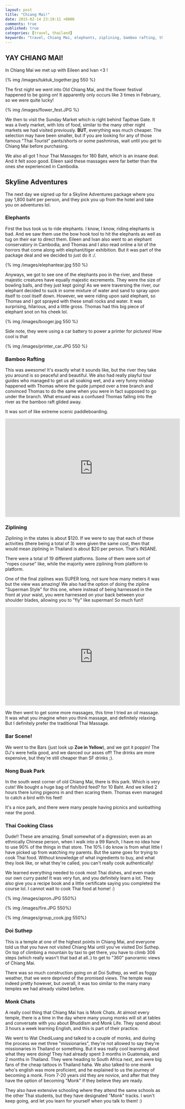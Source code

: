 ```yaml
---
layout: post
title: "Chiang Mai!"
date: 2015-02-14 23:19:11 +0800
comments: true
published: true
categories: [travel, thailand]
keywords: "travel, Chiang Mai, elephants, ziplining, bamboo rafting, thai, cooking class, SE Asia, thailand, blog"
---
```


## YAY CHIANG MAI!

In Chiang Mai we met up with Eileen and Ivan <3 !

{% img /images/tuktuk_together.jpg 550 %}

The first night we went into Old Chiang Mai, and the flower festival happened to be going on! It apparently only occurs like 3 times in February, so we were quite lucky! 

{% img /images/flower_fest.JPG %}

We then to visit the Sunday Market which is right behind Tapthae Gate. It was a lively market, with lots of food, similar to the many other night markets we had visited previously. **BUT**, everything was much cheaper. The selection may have been smaller, but if you are looking for any of those famous "Thai Tourist" pants/shorts or some pashminas, wait until you get to Chiang Mai before purchasing. 

We also all got 1 hour Thai Massages for 180 Baht, which is an insane deal. And it felt *sooo* good. Eileen said these massages were far better than the ones she experienced in Cambodia. 

## Skyline Adventures
The next day we signed up for a Skyline Adventures package where you pay 1,800 baht per person, and they pick you up from the hotel and take you on adventures lol. 

### Elephants
First the bus took us to ride elephants. I know, I know, riding elephants is bad. And we saw them use the bow hook tool to hit the elephants as well as tug on their ear to direct them. Eileen and Ivan also went to an elephant conservatory in Cambodia, and Thomas and I also read online a lot of the horrors that come along with elephant/tiger exhibition. But it was part of the package deal and we decided to just do it :/. 

{% img /images/elephantear.jpg 550 %}

Anyways, we got to see one of the elephants poo in the river, and these majestic creatures have equally majestic excrements. They were the size of bowling  balls, and they just kept going! As we were traversing the river, our elephant decided to suck in some mixture of water and sand to spray upon itself to cool itself down. However, we were riding upon said elephant, so Thomas and I got sprayed with these small rocks and water. It was surprising, hilarious, and a little gross. Thomas had this big piece of elephant snot on his cheek lol. 

{% img /images/booger.jpg 550 %}

Side note, they were using a car battery to power a printer for pictures! How cool is that

{% img /images/printer_car.JPG 550 %}

### Bamboo Rafting

This was awesome! It's exactly what it sounds like, but the river they take you around is so peaceful and beautiful. We also had really playful tour guides who managed to get us all soaking wet, and a very funny mishap happened with Thomas where the guide jumped over a tree branch and convinced Thomas to do the same when you were in fact supposed to go under the branch. What ensued was a confused Thomas falling into the river as the bamboo raft glided away. 

It was sort of like extreme scenic paddleboarding. 

<iframe width="560" height="315" src="https://www.youtube.com/embed/l6c7m-oJyQM" frameborder="0" allowfullscreen></iframe>

<!-- more -->

### Ziplining

Ziplining in the states is about $120. If we were to say that each of these activities (there being a total of 3) were given the same cost, then that would mean ziplining in Thailand is about $20 per person. That's INSANE.

There were a total of 19 different platforms. Some of them were sort of "ropes course" like, while the majority were ziplining from platform to platform. 

One of the final ziplines was SUPER long, not sure how many meters it was but the view was amazing! We also had the option of doing the zipline "Superman Style" for this one, where instead of being harnessed in the front at your waist, you were harnessed on your back between your shoulder blades, allowing you to "fly" like superman! So much fun!! 

<iframe width="560" height="315" src="https://www.youtube.com/embed/tXuuH8ZORTI" frameborder="0" allowfullscreen></iframe>

We then went to get some more massages, this time I tried an oil massage. It was what you imagine when you think massage, and definitely relaxing. But I definitely prefer the traditional Thai Massage. 

### Bar Scene! 
We went to the Bars (just look up **Zoe in Yellow**), and we got it poppin! The DJ's were hella good, and we danced our asses off! The drinks are more expensive, but they're still cheaper than SF drinks ;).

### Nong Buak Park

In the south west corner of old Chiang Mai, there is this park. Which is very cute! We bought a huge bag of fish/bird feed? for 10 Baht. And we killed 2 hours there luring pigeons in and then scaring them. Thomas even managed to catch a bird with his feet! 

It's a nice park, and there were many people having picnics and sunbathing near the pond. 

### Thai Cooking Class

Dude!! These are amazing. Small somewhat of a digression; even as an ethnically Chinese person, when I walk into a 99 Ranch, I have no idea how to use 90% of the things in that store. The 10% I do know is from what little I have picked up from watching my parents. But the same goes for trying to cook Thai food. Without knowledge of what ingredients to buy, and what they look like, or what they're called, you can't really cook authentically! 

We learned everything needed to cook most Thai dishes, and even made our own curry paste! It was very fun, and you definitely learn a lot. They also give you a recipe book and a little certificate saying you completed the course lol. I cannot wait to cook Thai food at home! :) 

{% img /images/apron.JPG 550%}

{% img /images/fire.JPG 550%}

{% img /images/group_cook.jpg 550%}

### Doi Suthep

This is a temple at one of the highest points in Chiang Mai, and everyone told us that you have not visited Chiang Mai until you've visited Doi Suthep. On top of climbing a mountain by taxi to get there, you have to climb 306 steps (which really wasn't that bad at all..) to get to "360" panoramic views of Chiang Mai. 

There was so much construction going on at Doi Suthep, as well as foggy weather, that we were deprived of the promised views. The temple was indeed pretty however, but overall, it was too similar to the many many temples we had already visited before. 

### Monk Chats
A really cool thing that Chiang Mai has is Monk Chats. At almost every temple, there is a time in the day where many young monks will sit at tables and conversate with you about Bhuddism and Monk Life. They spend about 3 hours a week learning English, and this is part of their practice. 

We went to Wat ChediLuang and talked to a couple of monks, and during the process we met three "missionaries", they're not allowed to say they're missionaries in Thailand or something. But it was really cool learning about what they were doing! They had already spent 3 months in Guatemala, and 2 months in Thailand. They were heading to South Africa next, and were big fans of the cheap tattoos in Thailand haha. 
We also talked to one monk who's english was more proficient, and he explained to us the journey of becoming a monk. From 7-20 years old they are novice, and after that they have the option of becoming "Monk" if they believe they are ready. 

They also have extensive schooling where they attend the same schools as the other Thai students, but they have designated "Monk" tracks. I won't keep going, and let you learn for yourself when you talk to them! :) 


 

